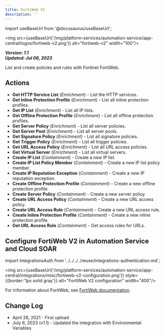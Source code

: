 ```yaml
---
title: FortiWeb V2
description: ''
---
```

import useBaseUrl from '@docusaurus/useBaseUrl';

<img src={useBaseUrl('/img/platform-services/automation-service/app-central/logos/fortiweb-v2.png')} alt="fortiweb-v2" width="100"/>

***Version: 1.1  
Updated: Jul 06, 2023***

List and create policies and rules with Fortinet FortiWeb.

## Actions

* **Get HTTP Service List** (*Enrichment*) - List the HTTP services.
* **Get Inline Protection Profile** (*Enrichment*) - List all inline protection profiles.
* **Get IP List** (*Enrichment*) - List all IP lists.
* **Get Offline Protection Profile** (*Enrichment*) - List all offline protection profiles.
* **Get Server Policy** (*Enrichment*) - List all server policies.
* **Get Server Pool** (*Enrichment*) - List all server pools.
* **Get Signature Policy** (*Enrichment*) - List all signature policies.
* **Get Trigger Policy** (*Enrichment*) - List all trigger policies.
* **Get URL Access Policy** (*Enrichment*) - List all URL access policies.
* **Get Virtual Server** (*Enrichment*) - List all virtual servers.
* **Create IP List** (*Containment*) - Create a new IP list.
* **Create IP List Policy Member** (*Containment*) - Create a new IP list policy member.
* **Create IP Reputation Exception** (*Containment*) - Create a new IP reputation exception.
* **Create Offline Protection Profile** (*Containment*) - Create a new offline protection profile.
* **Create Server Policy** (*Containment*) - Create a new server policy.
* **Create URL Access Policy** (*Containment*) - Create a new URL access policy.
* **Create URL Access Rule** (*Containment*) - Create a new URL access rule.
* **Create Inline Protection Profile** (*Containment) -* Create a new inline protection profile.
* **Get URL Access Rule** (*Containment*) - Get access rules for URLs.

## Configure FortiWeb V2 in Automation Service and Cloud SOAR

import IntegrationsAuth from '../../../../reuse/integrations-authentication.md';

<IntegrationsAuth/>

<img src={useBaseUrl('/img/platform-services/automation-service/app-central/integrations/misc/fortiweb-v2-configuration.png')} style={{border:'1px solid gray'}} alt="FortiWeb V2 configuration" width="400"/>

For information about FortiWeb, see [FortiWeb documentation](https://docs.fortinet.com/product/fortiweb/7.6).

## Change Log

* April 28, 2021 - First upload
* July 6, 2023 (v1.1) - Updated the integration with Environmental Variables
